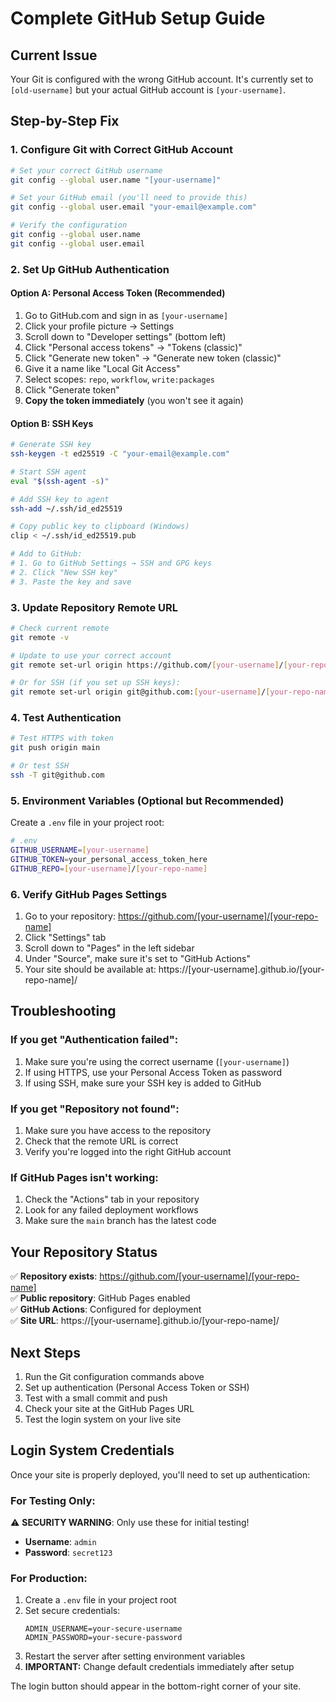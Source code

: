 # Complete GitHub Setup Guide

## Current Issue
Your Git is configured with the wrong GitHub account. It's currently set to `[old-username]` but your actual GitHub account is `[your-username]`.

## Step-by-Step Fix

### 1. Configure Git with Correct GitHub Account

```bash
# Set your correct GitHub username
git config --global user.name "[your-username]"

# Set your GitHub email (you'll need to provide this)
git config --global user.email "your-email@example.com"

# Verify the configuration
git config --global user.name
git config --global user.email
```

### 2. Set Up GitHub Authentication

#### Option A: Personal Access Token (Recommended)
1. Go to GitHub.com and sign in as `[your-username]`
2. Click your profile picture → Settings
3. Scroll down to "Developer settings" (bottom left)
4. Click "Personal access tokens" → "Tokens (classic)"
5. Click "Generate new token" → "Generate new token (classic)"
6. Give it a name like "Local Git Access"
7. Select scopes: `repo`, `workflow`, `write:packages`
8. Click "Generate token"
9. **Copy the token immediately** (you won't see it again)

#### Option B: SSH Keys
```bash
# Generate SSH key
ssh-keygen -t ed25519 -C "your-email@example.com"

# Start SSH agent
eval "$(ssh-agent -s)"

# Add SSH key to agent
ssh-add ~/.ssh/id_ed25519

# Copy public key to clipboard (Windows)
clip < ~/.ssh/id_ed25519.pub

# Add to GitHub:
# 1. Go to GitHub Settings → SSH and GPG keys
# 2. Click "New SSH key"
# 3. Paste the key and save
```

### 3. Update Repository Remote URL

```bash
# Check current remote
git remote -v

# Update to use your correct account
git remote set-url origin https://github.com/[your-username]/[your-repo-name].git

# Or for SSH (if you set up SSH keys):
git remote set-url origin git@github.com:[your-username]/[your-repo-name].git
```

### 4. Test Authentication

```bash
# Test HTTPS with token
git push origin main

# Or test SSH
ssh -T git@github.com
```

### 5. Environment Variables (Optional but Recommended)

Create a `.env` file in your project root:
```bash
# .env
GITHUB_USERNAME=[your-username]
GITHUB_TOKEN=your_personal_access_token_here
GITHUB_REPO=[your-username]/[your-repo-name]
```

### 6. Verify GitHub Pages Settings

1. Go to your repository: https://github.com/[your-username]/[your-repo-name]
2. Click "Settings" tab
3. Scroll down to "Pages" in the left sidebar
4. Under "Source", make sure it's set to "GitHub Actions"
5. Your site should be available at: https://[your-username].github.io/[your-repo-name]/

## Troubleshooting

### If you get "Authentication failed":
1. Make sure you're using the correct username (`[your-username]`)
2. If using HTTPS, use your Personal Access Token as password
3. If using SSH, make sure your SSH key is added to GitHub

### If you get "Repository not found":
1. Make sure you have access to the repository
2. Check that the remote URL is correct
3. Verify you're logged into the right GitHub account

### If GitHub Pages isn't working:
1. Check the "Actions" tab in your repository
2. Look for any failed deployment workflows
3. Make sure the `main` branch has the latest code

## Your Repository Status

✅ **Repository exists**: https://github.com/[your-username]/[your-repo-name]  
✅ **Public repository**: GitHub Pages enabled  
✅ **GitHub Actions**: Configured for deployment  
✅ **Site URL**: https://[your-username].github.io/[your-repo-name]/  

## Next Steps

1. Run the Git configuration commands above
2. Set up authentication (Personal Access Token or SSH)
3. Test with a small commit and push
4. Check your site at the GitHub Pages URL
5. Test the login system on your live site

## Login System Credentials

Once your site is properly deployed, you'll need to set up authentication:

### For Testing Only:
⚠️ **SECURITY WARNING**: Only use these for initial testing!

- **Username**: `admin`
- **Password**: `secret123`

### For Production:
1. Create a `.env` file in your project root
2. Set secure credentials:
   ```env
   ADMIN_USERNAME=your-secure-username
   ADMIN_PASSWORD=your-secure-password
   ```
3. Restart the server after setting environment variables
4. **IMPORTANT:** Change default credentials immediately after setup

The login button should appear in the bottom-right corner of your site.
